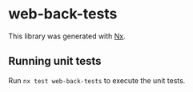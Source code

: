 # web-back-tests

This library was generated with [Nx](https://nx.dev).

## Running unit tests

Run `nx test web-back-tests` to execute the unit tests.
